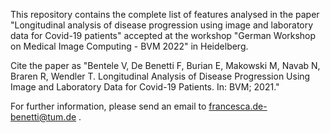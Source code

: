 This repository contains the complete list of features analysed in the paper "Longitudinal analysis of disease progression using image and laboratory data for Covid-19 patients" accepted at the workshop "German Workshop on Medical Image Computing - BVM 2022" in Heidelberg.

Cite the paper as "Bentele V, De Benetti F, Burian E, Makowski M, Navab N, Braren R, Wendler T. Longitudinal Analysis of Disease Progression Using Image and Laboratory Data for Covid-19 Patients. In: BVM; 2021."

For further information, please send an email to francesca.de-benetti@tum.de .
